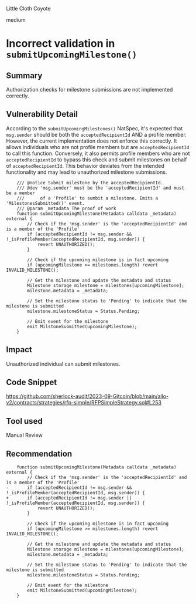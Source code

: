 Little Cloth Coyote

medium

# Incorrect validation in `submitUpcomingMilestone()`
## Summary
Authorization checks for milestone submissions are not implemented correctly.

## Vulnerability Detail
According to the `submitUpcomingMilestones()` NatSpec, it's expected that `msg.sender` should be both the `acceptedRecipientId` AND a profile member. However, the current implementation does not enforce this correctly. It allows individuals who are not profile members but are `acceptedRecipientId` to call this function. Conversely, it also permits profile members who are not `acceptedRecipientId` to bypass this check and submit milestones on behalf of `acceptedRecipientId`. This behavior deviates from the intended functionality and may lead to unauthorized milestone submissions.

```solidity
    /// @notice Submit milestone by the acceptedRecipientId.
    /// @dev 'msg.sender' must be the 'acceptedRecipientId' and must be a member
    ///      of a 'Profile' to sumbit a milestone. Emits a 'MilestonesSubmitted()' event.
    /// @param _metadata The proof of work
    function submitUpcomingMilestone(Metadata calldata _metadata) external {
        // Check if the 'msg.sender' is the 'acceptedRecipientId' and is a member of the 'Profile'
        if (acceptedRecipientId != msg.sender && !_isProfileMember(acceptedRecipientId, msg.sender)) {
            revert UNAUTHORIZED();
        }

        // Check if the upcoming milestone is in fact upcoming
        if (upcomingMilestone >= milestones.length) revert INVALID_MILESTONE();

        // Get the milestone and update the metadata and status
        Milestone storage milestone = milestones[upcomingMilestone];
        milestone.metadata = _metadata;

        // Set the milestone status to 'Pending' to indicate that the milestone is submitted
        milestone.milestoneStatus = Status.Pending;

        // Emit event for the milestone
        emit MilstoneSubmitted(upcomingMilestone);
    }

```
## Impact
Unauthorized individual can submit milestones.
## Code Snippet
https://github.com/sherlock-audit/2023-09-Gitcoin/blob/main/allo-v2/contracts/strategies/rfp-simple/RFPSimpleStrategy.sol#L253
## Tool used

Manual Review

## Recommendation
```solidity
    function submitUpcomingMilestone(Metadata calldata _metadata) external {
        // Check if the 'msg.sender' is the 'acceptedRecipientId' and is a member of the 'Profile'
-       if (acceptedRecipientId != msg.sender && !_isProfileMember(acceptedRecipientId, msg.sender)) {
+       if (acceptedRecipientId != msg.sender ||  !_isProfileMember(acceptedRecipientId, msg.sender)) {
            revert UNAUTHORIZED();
        }

        // Check if the upcoming milestone is in fact upcoming
        if (upcomingMilestone >= milestones.length) revert INVALID_MILESTONE();

        // Get the milestone and update the metadata and status
        Milestone storage milestone = milestones[upcomingMilestone];
        milestone.metadata = _metadata;

        // Set the milestone status to 'Pending' to indicate that the milestone is submitted
        milestone.milestoneStatus = Status.Pending;

        // Emit event for the milestone
        emit MilstoneSubmitted(upcomingMilestone);
    }
```
